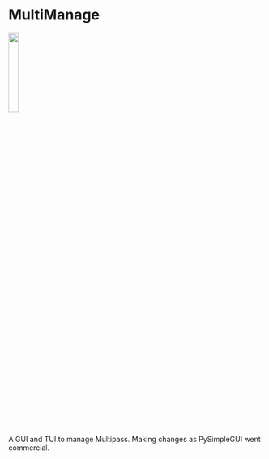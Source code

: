 # MultiManage

<img src="images/MultiManage-Logo.ico" width="20%">

A GUI and TUI to manage Multipass. Making changes as PySimpleGUI went commercial.